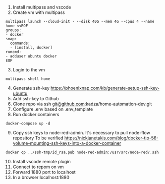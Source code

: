 1. Install multipass and vscode
2. Create vm with multipass
```
multipass launch --cloud-init - --disk 40G --mem 4G --cpus 4 --name home <<EOF
groups:
- docker
snap:
  commands:
  - [install, docker]
runcmd:
- adduser ubuntu docker
EOF
```
3. Login to the vm
```
multipass shell home
```
4. Generate ssh-key https://phoenixnap.com/kb/generate-setup-ssh-key-ubuntu
5. Add ssh-key to Github
6. Clone repo via ssh git@github.com:kadza/home-automation-dev.git
7. Configure .env based on .env_template
8. Run docker containers
```
docker-compose up -d
```
9. Copy ssh keys to node-red-admin. It's necessary to pull node-flow repository
To be verified https://nickjanetakis.com/blog/docker-tip-56-volume-mounting-ssh-keys-into-a-docker-container
```
docker cp ../ssh-tmp/id_rsa.pub node-red-admin:/usr/src/node-red/.ssh
```
10. Install vscode remote plugin
11. Connect to repom on vm
12. Forward 1880 port to localhost
13. In a browser localhost:1880